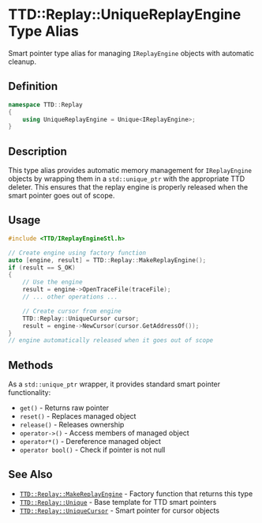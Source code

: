 # TTD::Replay::UniqueReplayEngine Type Alias

Smart pointer type alias for managing `IReplayEngine` objects with automatic cleanup.

## Definition

```cpp
namespace TTD::Replay
{
    using UniqueReplayEngine = Unique<IReplayEngine>;
}
```

## Description

This type alias provides automatic memory management for `IReplayEngine` objects by wrapping them in a `std::unique_ptr` with the appropriate TTD deleter. This ensures that the replay engine is properly released when the smart pointer goes out of scope.

## Usage

```cpp
#include <TTD/IReplayEngineStl.h>

// Create engine using factory function
auto [engine, result] = TTD::Replay::MakeReplayEngine();
if (result == S_OK)
{
    // Use the engine
    result = engine->OpenTraceFile(traceFile);
    // ... other operations ...

    // Create cursor from engine
    TTD::Replay::UniqueCursor cursor;
    result = engine->NewCursor(cursor.GetAddressOf());
}
// engine automatically released when it goes out of scope
```

## Methods

As a `std::unique_ptr` wrapper, it provides standard smart pointer functionality:

- `get()` - Returns raw pointer
- `reset()` - Replaces managed object
- `release()` - Releases ownership
- `operator->()` - Access members of managed object
- `operator*()` - Dereference managed object
- `operator bool()` - Check if pointer is not null

## See Also

- [`TTD::Replay::MakeReplayEngine`](function-MakeReplayEngine.md) - Factory function that returns this type
- [`TTD::Replay::Unique`](type-Unique.md) - Base template for TTD smart pointers
- [`TTD::Replay::UniqueCursor`](type-UniqueCursor.md) - Smart pointer for cursor objects
